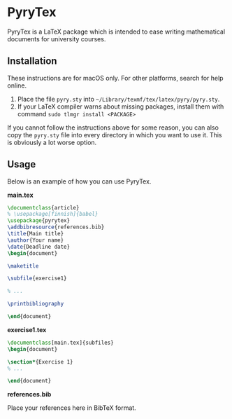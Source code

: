 # PyryTex

<!-- Created on 2022-09-06 -->

PyryTex is a LaTeX package which is intended to ease writing mathematical documents for university courses.


## Installation

These instructions are for macOS only. For other platforms, search for help online.

1. Place the file `pyry.sty` into `~/Library/texmf/tex/latex/pyry/pyry.sty`.
2. If your LaTeX compiler warns about missing packages, install them with command `sudo tlmgr install <PACKAGE>`

If you cannot follow the instructions above for some reason, you can also copy the `pyry.sty` file into every directory in which you want to use it. This is obviously a lot worse option.

## Usage

Below is an example of how you can use PyryTex.

**main.tex**

```LaTeX
\documentclass{article}
% \usepackage[finnish]{babel}
\usepackage{pyrytex}
\addbibresource{references.bib}
\title{Main title}
\author{Your name}
\date{Deadline date}
\begin{document}

\maketitle

\subfile{exercise1}

% ...

\printbibliography

\end{document}
```

**exercise1.tex**

```LaTeX
\documentclass[main.tex]{subfiles}
\begin{document}

\section*{Exercise 1}
% ...

\end{document}
```

**references.bib**

Place your references here in BibTeX format.
